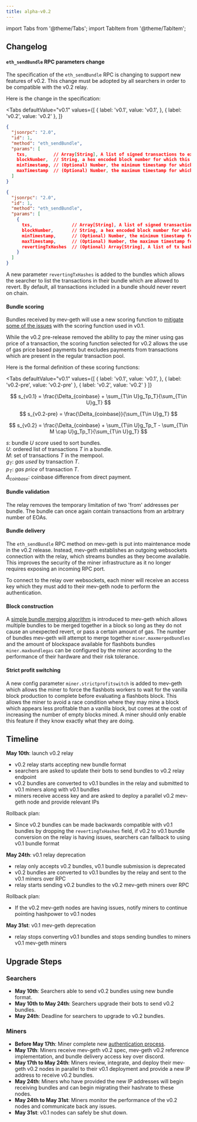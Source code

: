 ```yaml
---
title: alpha-v0.2
---
```


import Tabs from '@theme/Tabs';
import TabItem from '@theme/TabItem';

## Changelog

#### `eth_sendBundle` RPC parameters change
The specification of the `eth_sendBundle` RPC is changing to support new features of v0.2. This change must be adopted by all searchers in order to be compatible with the v0.2 relay.

Here is the change in the specification:

<Tabs
  defaultValue="v0.1"
  values={[
    { label: 'v0.1', value: 'v0.1', },
    { label: 'v0.2', value: 'v0.2' },
  ]}
>
<TabItem value="v0.1">

```json
{
  "jsonrpc": "2.0",
  "id": 1,
  "method": "eth_sendBundle",
  "params": [
    txs,          // Array[String], A list of signed transactions to execute in an atomic bundle
    blockNumber,  // String, a hex encoded block number for which this bundle is valid on
    minTimestamp, // (Optional) Number, the minimum timestamp for which this bundle is valid, in seconds since the unix epoch
    maxTimestamp  // (Optional) Number, the maximum timestamp for which this bundle is valid, in seconds since the unix epoch
  ]
}
```

</TabItem>
<TabItem value="v0.2">

```json
{
  "jsonrpc": "2.0",
  "id": 1,
  "method": "eth_sendBundle",
  "params": [
    {
      txs,               // Array[String], A list of signed transactions to execute in an atomic bundle
      blockNumber,       // String, a hex encoded block number for which this bundle is valid on
      minTimestamp,      // (Optional) Number, the minimum timestamp for which this bundle is valid, in seconds since the unix epoch
      maxTimestamp,      // (Optional) Number, the maximum timestamp for which this bundle is valid, in seconds since the unix epoch
      revertingTxHashes  // (Optional) Array[String], A list of tx hashes that are allowed to revert 
    }
  ]
}
```

</TabItem>
</Tabs>

A new parameter `revertingTxHashes` is added to the bundles which allows the searcher to list the transactions in their bundle which are allowed to revert. By default, all transactions included in a bundle should never revert on chain.

#### Bundle scoring
Bundles received by mev-geth will use a new scoring function to [mitigate some of the issues](https://hackmd.io/@flashbots/core-v2-proposal#Revamped-auction-pricing) with the scoring function used in v0.1.

While the v0.2 pre-release removed the ability to pay the miner using gas price of a transaction, the scoring function selected for v0.2 allows the use of gas price based payments but excludes payments from transactions which are present in the regular transaction pool.

Here is the formal definition of these scoring functions:

<Tabs
  defaultValue="v0.1"
  values={[
    { label: 'v0.1', value: 'v0.1', },
    { label: 'v0.2-pre', value: 'v0.2-pre' },
    { label: 'v0.2', value: 'v0.2' }
  ]}
>
<TabItem value="v0.1">

$$
s_{v0.1} = \frac{\Delta_{coinbase} + \sum_{T\in U}g_Tp_T}{\sum_{T\in U}g_T}
$$
</TabItem>
<TabItem value="v0.2-pre">

$$
s_{v0.2-pre} = \frac{\Delta_{coinbase}}{\sum_{T\in U}g_T}
$$
</TabItem>
<TabItem value="v0.2">

$$
s_{v0.2} = \frac{\Delta_{coinbase} + \sum_{T\in U}g_Tp_T - \sum_{T\in M \cap U}g_Tp_T}{\sum_{T\in U}g_T}
$$
</TabItem>
</Tabs>

$s$: bundle $U$ _score_ used to sort bundles.  
$U$: ordered list of transactions $T$ in a bundle.  
$M$: set of transactions $T$ in the mempool.  
$g_{T}$: _gas used_ by transaction $T$.  
$p_{T}$: _gas price_ of transaction $T$.  
$\Delta_{coinbase}$: coinbase difference from direct payment.  
  
#### Bundle validation
The relay removes the temporary limitation of two 'from' addresses per bundle. The bundle can once again contain transactions from an arbitrary number of EOAs.

#### Bundle delivery
The `eth_sendBundle` RPC method on mev-geth is put into maintenance mode in the v0.2 release. Instead, mev-geth establishes an outgoing websockets connection with the relay, which streams bundles as they become available. This improves the security of the miner infrastructure as it no longer requires exposing an incoming RPC port.

To connect to the relay over websockets, each miner will receive an access key which they must add to their mev-geth node to perform the authentication.

#### Block construction
A [simple bundle merging algorithm](https://hackmd.io/@flashbots/core-v2-proposal#Bundle-merging) is introduced to mev-geth which allows multiple bundles to be merged together in a block so long as they do not cause an unexpected revert, or pass a certain amount of gas. The number of bundles mev-geth will attempt to merge together `miner.maxmergedbundles` and the amount of blockspace available for flashbots bundles `miner.maxbundlegas` can be configured by the miner according to the performance of their hardware and their risk tolerance.

#### Strict profit switching
A new config parameter `miner.strictprofitswitch` is added to mev-geth which allows the miner to force the flashbots workers to wait for the vanilla block production to complete before evaluating a flashbots block. This allows the miner to avoid a race condition where they may mine a block which appears less profitable than a vanilla block, but comes at the cost of increasing the number of empty blocks mined. A miner should only enable this feature if they know exactly what they are doing.

## Timeline

**May 10th**: launch v0.2 relay
- v0.2 relay starts accepting new bundle format
- searchers are asked to update their bots to send bundles to v0.2 relay endpoint
- v0.2 bundles are converted to v0.1 bundles in the relay and submitted to v0.1 miners along with v0.1 bundles
- miners receive access key and are asked to deploy a parallel v0.2 mev-geth node and provide relevant IPs

Rollback plan:
- Since v0.2 bundles can be made backwards compatible with v0.1 bundles by dropping the `revertingTxHashes` field, if v0.2 to v0.1 bundle conversion on the relay is having issues, searchers can fallback to using v0.1 bundle format

**May 24th**: v0.1 relay deprecation
- relay only accepts v0.2 bundles, v0.1 bundle submission is deprecated
- v0.2 bundles are converted to v0.1 bundles by the relay and sent to the v0.1 miners over RPC
- relay starts sending v0.2 bundles to the v0.2 mev-geth miners over RPC

Rollback plan:
- If the v0.2 mev-geth nodes are having issues, notify miners to continue pointing hashpower to v0.1 nodes

**May 31st**: v0.1 mev-geth deprecation
- relay stops converting v0.1 bundles and stops sending bundles to miners v0.1 mev-geth miners

## Upgrade Steps

### Searchers
- **May 10th**: Searchers able to send v0.2 bundles using new bundle format.
- **May 10th to May 24th**: Searchers upgrade their bots to send v0.2 bundles.
- **May 24th**: Deadline for searchers to upgrade to v0.2 bundles.

### Miners
- **Before May 17th**: Miner complete new [authentication process](https://hackmd.io/@flashbots/miner-authentication).
- **May 17th**: Miners receive mev-geth v0.2 spec, mev-geth v0.2 reference implementation, and bundle delivery access key over discord.
- **May 17th to May 24th**: Miners review, integrate, and deploy their mev-geth v0.2 nodes in parallel to their v0.1 deployment and provide a new IP address to receive v0.2 bundles.
- **May 24th**: Miners who have provided the new IP addresses will begin receiving bundles and can begin migrating their hashrate to these nodes.
- **May 24th to May 31st**: Miners monitor the performance of the v0.2 nodes and communicate back any issues.
- **May 31st**: v0.1 nodes can safely be shut down.
